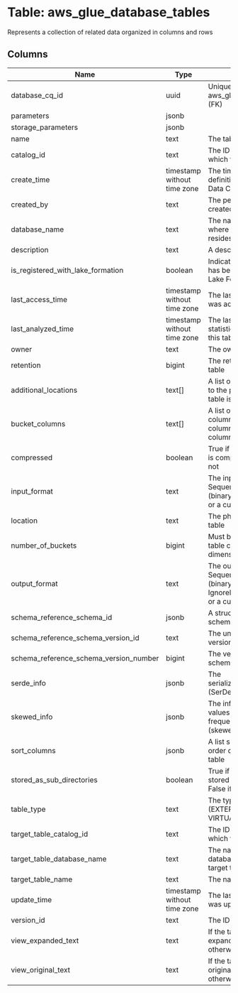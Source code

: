 
# Table: aws_glue_database_tables
Represents a collection of related data organized in columns and rows
## Columns
| Name        | Type           | Description  |
| ------------- | ------------- | -----  |
|database_cq_id|uuid|Unique CloudQuery ID of aws_glue_databases table (FK)|
|parameters|jsonb||
|storage_parameters|jsonb||
|name|text|The table name|
|catalog_id|text|The ID of the Data Catalog in which the table resides|
|create_time|timestamp without time zone|The time when the table definition was created in the Data Catalog|
|created_by|text|The person or entity who created the table|
|database_name|text|The name of the database where the table metadata resides|
|description|text|A description of the table|
|is_registered_with_lake_formation|boolean|Indicates whether the table has been registered with Lake Formation|
|last_access_time|timestamp without time zone|The last time that the table was accessed|
|last_analyzed_time|timestamp without time zone|The last time that column statistics were computed for this table|
|owner|text|The owner of the table|
|retention|bigint|The retention time for this table|
|additional_locations|text[]|A list of locations that point to the path where a Delta table is located|
|bucket_columns|text[]|A list of reducer grouping columns, clustering columns, and bucketing columns in the table|
|compressed|boolean|True if the data in the table is compressed, or False if not|
|input_format|text|The input format: SequenceFileInputFormat (binary), or TextInputFormat, or a custom format|
|location|text|The physical location of the table|
|number_of_buckets|bigint|Must be specified if the table contains any dimension columns|
|output_format|text|The output format: SequenceFileOutputFormat (binary), or IgnoreKeyTextOutputFormat, or a custom format|
|schema_reference_schema_id|jsonb|A structure that contains schema identity fields|
|schema_reference_schema_version_id|text|The unique ID assigned to a version of the schema|
|schema_reference_schema_version_number|bigint|The version number of the schema|
|serde_info|jsonb|The serialization/deserialization (SerDe) information|
|skewed_info|jsonb|The information about values that appear frequently in a column (skewed values)|
|sort_columns|jsonb|A list specifying the sort order of each bucket in the table|
|stored_as_sub_directories|boolean|True if the table data is stored in subdirectories, or False if not|
|table_type|text|The type of this table (EXTERNAL_TABLE, VIRTUAL_VIEW, etc)|
|target_table_catalog_id|text|The ID of the Data Catalog in which the table resides|
|target_table_database_name|text|The name of the catalog database that contains the target table|
|target_table_name|text|The name of the target table|
|update_time|timestamp without time zone|The last time that the table was updated|
|version_id|text|The ID of the table version|
|view_expanded_text|text|If the table is a view, the expanded text of the view; otherwise null|
|view_original_text|text|If the table is a view, the original text of the view; otherwise null|
